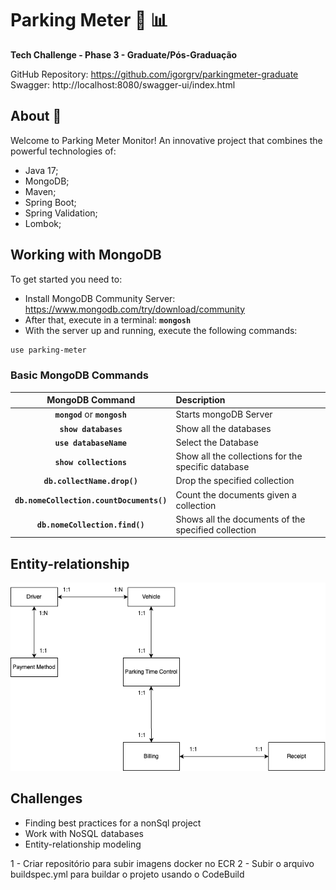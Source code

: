 # Parking Meter :car: :bar_chart:
**Tech Challenge - Phase 3 - Graduate/Pós-Graduação**

GitHub Repository: https://github.com/igorgrv/parkingmeter-graduate
Swagger: http://localhost:8080/swagger-ui/index.html

## About :book:

Welcome to Parking Meter Monitor! An innovative project that combines the powerful technologies of:

* Java 17;
* MongoDB;
* Maven; 
* Spring Boot;
* Spring Validation;
* Lombok;

## Working with MongoDB

To get started you need to:
* Install MongoDB Community Server: https://www.mongodb.com/try/download/community
* After that, execute in a terminal:  **`mongosh`**
* With the server up and running, execute the following commands:

```bash
use parking-meter
```


### Basic MongoDB Commands

|           **MongoDB Command**            | **Description**                                     |
| :--------------------------------------: | :-------------------------------------------------- |
|      **`mongod`** or **`mongosh`**       | Starts mongoDB Server                               |
|           **`show databases`**           | Show all the databases                              |
|          **`use databaseName`**          | Select the Database                                 |
|          **`show collections`**          | Show all the collections for the specific database  |
|       **`db.collectName.drop()`**        | Drop the specified collection                       |
| **`db.nomeCollection.countDocuments()`** | Count the documents given a collection              |
|      **`db.nomeCollection.find()`**      | Shows all the documents of the specified collection |



## Entity-relationship

<img src="./Documents/Entities.png" alt="Entities" style="zoom: 100%;" />

## Challenges

* Finding best practices for a nonSql project
* Work with NoSQL databases
* Entity-relationship modeling


1 - Criar repositório para subir imagens docker no ECR
2 - Subir o arquivo buildspec.yml para buildar o projeto usando o CodeBuild
